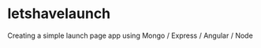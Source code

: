 letshavelaunch
==============

Creating a simple launch page app using Mongo / Express / Angular / Node
